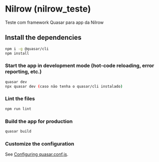 # Nilrow (nilrow_teste)

Teste com framework Quasar para app da Nilrow

## Install the dependencies
```bash
npm i -g @quasar/cli
npm install
```

### Start the app in development mode (hot-code reloading, error reporting, etc.)
```bash
quasar dev
npx quasar dev (caso não tenha o quasar/cli instalado)
```

### Lint the files
```bash
npm run lint
```

### Build the app for production
```bash
quasar build
```

### Customize the configuration
See [Configuring quasar.conf.js](https://quasar.dev/quasar-cli/quasar-conf-js).
